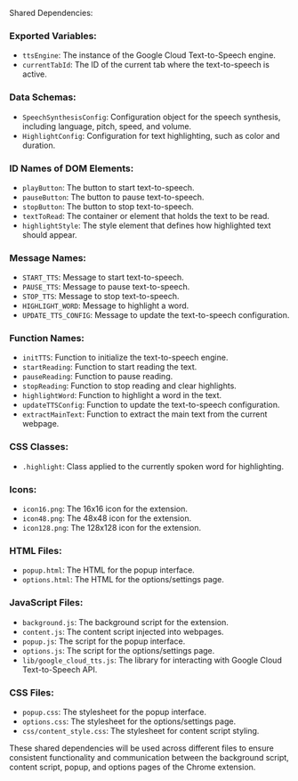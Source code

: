Shared Dependencies:

### Exported Variables:
- `ttsEngine`: The instance of the Google Cloud Text-to-Speech engine.
- `currentTabId`: The ID of the current tab where the text-to-speech is active.

### Data Schemas:
- `SpeechSynthesisConfig`: Configuration object for the speech synthesis, including language, pitch, speed, and volume.
- `HighlightConfig`: Configuration for text highlighting, such as color and duration.

### ID Names of DOM Elements:
- `playButton`: The button to start text-to-speech.
- `pauseButton`: The button to pause text-to-speech.
- `stopButton`: The button to stop text-to-speech.
- `textToRead`: The container or element that holds the text to be read.
- `highlightStyle`: The style element that defines how highlighted text should appear.

### Message Names:
- `START_TTS`: Message to start text-to-speech.
- `PAUSE_TTS`: Message to pause text-to-speech.
- `STOP_TTS`: Message to stop text-to-speech.
- `HIGHLIGHT_WORD`: Message to highlight a word.
- `UPDATE_TTS_CONFIG`: Message to update the text-to-speech configuration.

### Function Names:
- `initTTS`: Function to initialize the text-to-speech engine.
- `startReading`: Function to start reading the text.
- `pauseReading`: Function to pause reading.
- `stopReading`: Function to stop reading and clear highlights.
- `highlightWord`: Function to highlight a word in the text.
- `updateTTSConfig`: Function to update the text-to-speech configuration.
- `extractMainText`: Function to extract the main text from the current webpage.

### CSS Classes:
- `.highlight`: Class applied to the currently spoken word for highlighting.

### Icons:
- `icon16.png`: The 16x16 icon for the extension.
- `icon48.png`: The 48x48 icon for the extension.
- `icon128.png`: The 128x128 icon for the extension.

### HTML Files:
- `popup.html`: The HTML for the popup interface.
- `options.html`: The HTML for the options/settings page.

### JavaScript Files:
- `background.js`: The background script for the extension.
- `content.js`: The content script injected into webpages.
- `popup.js`: The script for the popup interface.
- `options.js`: The script for the options/settings page.
- `lib/google_cloud_tts.js`: The library for interacting with Google Cloud Text-to-Speech API.

### CSS Files:
- `popup.css`: The stylesheet for the popup interface.
- `options.css`: The stylesheet for the options/settings page.
- `css/content_style.css`: The stylesheet for content script styling.

These shared dependencies will be used across different files to ensure consistent functionality and communication between the background script, content script, popup, and options pages of the Chrome extension.